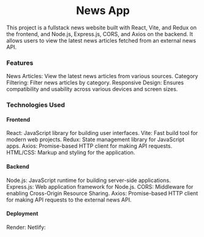 <h1 align='center'>News App</h1>

This project is a fullstack news website built with React, Vite, and Redux on the frontend, and Node.js, Express.js, CORS, and Axios on the backend. It allows users to view the latest news articles fetched from an external news API.

<h3>Features</h3>

News Articles: View the latest news articles from various sources.
Category Filtering: Filter news articles by category.
Responsive Design: Ensures compatibility and usability across various devices and screen sizes.

<h3>Technologies Used</h3>

<h4>Frontend</h4>

React: JavaScript library for building user interfaces.
Vite: Fast build tool for modern web projects.
Redux: State management library for JavaScript apps.
Axios: Promise-based HTTP client for making API requests.
HTML/CSS: Markup and styling for the application.

<h4>Backend</h4>
Node.js: JavaScript runtime for building server-side applications.
Express.js: Web application framework for Node.js.
CORS: Middleware for enabling Cross-Origin Resource Sharing.
Axios: Promise-based HTTP client for making API requests to the external news API.

<h4>Deployment</h4>
Render:
Netlify:
